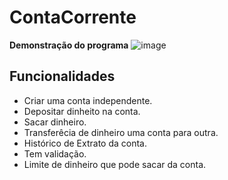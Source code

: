 # ContaCorrente
**Demonstração do programa**
![image](https://github.com/user-attachments/assets/86b553cd-367f-4ae4-9705-c0e2b09a9300)


## Funcionalidades
- Criar uma conta independente.
- Depositar dinheito na conta.
- Sacar dinheiro.
- Transferêcia de dinheiro uma conta para outra.
- Histórico de Extrato da conta.
- Tem validação.
- Limite de dinheiro que pode sacar da conta.
